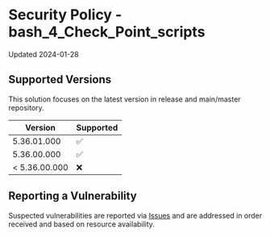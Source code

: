 # Security Policy - bash_4_Check_Point_scripts

Updated 2024-01-28

## Supported Versions

This solution focuses on the latest version in release and main/master repository.

| Version | Supported          |
| ------- | ------------------ |
| 5.36.01.000   | :white_check_mark:                |
| 5.36.00.000   | :white_check_mark:                |
| < 5.36.00.000   | :x:                |

## Reporting a Vulnerability

Suspected vulnerabilities are reported via [Issues] and are addressed in order received and based on resource availability.

[Issues]: https://github.com/mybasementcloud/bash_4_Check_Point_scripts/issues
